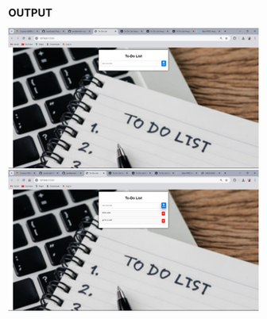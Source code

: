 ## OUTPUT

![alt text](<Screenshot 2024-07-07 235055.png>)
![alt text](<Screenshot 2024-07-07 235145.png>)
